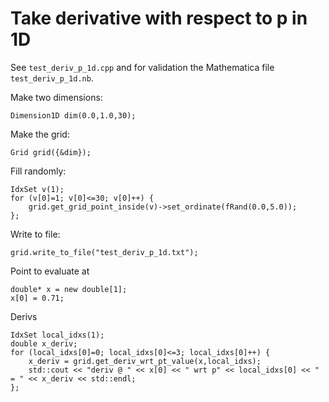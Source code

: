 # Take derivative with respect to p in 1D

See `test_deriv_p_1d.cpp` and for validation the Mathematica file `test_deriv_p_1d.nb`.

Make two dimensions:
```
Dimension1D dim(0.0,1.0,30);
```

Make the grid:
```
Grid grid({&dim});
```

Fill randomly:
```
IdxSet v(1);
for (v[0]=1; v[0]<=30; v[0]++) {
	grid.get_grid_point_inside(v)->set_ordinate(fRand(0.0,5.0));
};
```

Write to file:
```
grid.write_to_file("test_deriv_p_1d.txt");
```

Point to evaluate at
```
double* x = new double[1];
x[0] = 0.71;
```

Derivs
```
IdxSet local_idxs(1);
double x_deriv;
for (local_idxs[0]=0; local_idxs[0]<=3; local_idxs[0]++) {
	x_deriv = grid.get_deriv_wrt_pt_value(x,local_idxs);
	std::cout << "deriv @ " << x[0] << " wrt p" << local_idxs[0] << " = " << x_deriv << std::endl;
};
```